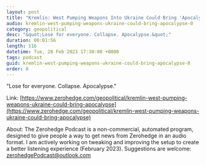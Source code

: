 ```yaml
---
layout: post
title: "Kremlin: West Pumping Weapons Into Ukraine Could Bring 'Apocalypse'"
audio: kremlin-west-pumping-weapons-ukraine-could-bring-apocalypse-0
category: geopolitical
desc: "&quot;Lose for everyone. Collapse. Apocalypse.&quot;"
duration: 00:01:56
length: 116
datetime: Tue, 28 Feb 2023 17:30:00 +0000
tags: podcast
guid: kremlin-west-pumping-weapons-ukraine-could-bring-apocalypse-0
order: 0
---
```

&quot;Lose for everyone. Collapse. Apocalypse.&quot;

Link: [https://www.zerohedge.com/geopolitical/kremlin-west-pumping-weapons-ukraine-could-bring-apocalypse](https://www.zerohedge.com/geopolitical/kremlin-west-pumping-weapons-ukraine-could-bring-apocalypse)

About: The Zerohedge Podcast is a non-commercial, automated program, designed to give people a way to get news from Zerohedge in an audio format.  I am actively working on tweaking and improving the setup to create a better listening experience (February 2023).  Suggestions are welcome: [zerohedgePodcast@outlook.com](mailto:zerohedgePodcast@outlook.com)
